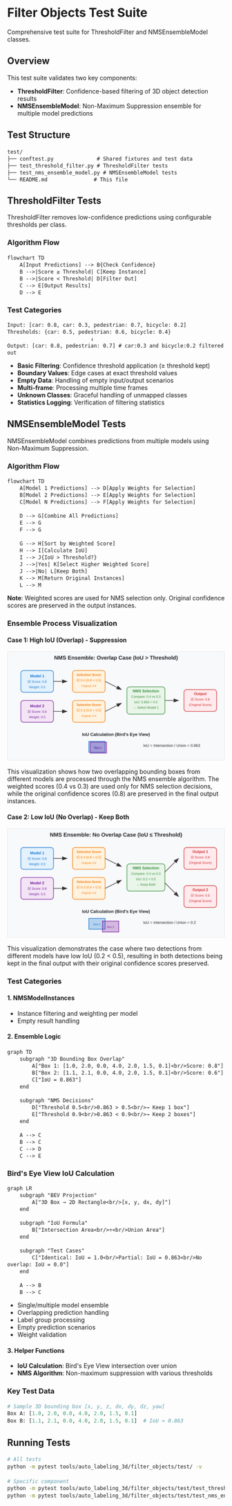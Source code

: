 # Filter Objects Test Suite

Comprehensive test suite for ThresholdFilter and NMSEnsembleModel classes.

## Overview

This test suite validates two key components:
- **ThresholdFilter**: Confidence-based filtering of 3D object detection results
- **NMSEnsembleModel**: Non-Maximum Suppression ensemble for multiple model predictions

## Test Structure

```
test/
├── conftest.py              # Shared fixtures and test data
├── test_threshold_filter.py # ThresholdFilter tests
├── test_nms_ensemble_model.py # NMSEnsembleModel tests
└── README.md               # This file
```

## ThresholdFilter Tests

ThresholdFilter removes low-confidence predictions using configurable thresholds per class.

### Algorithm Flow

```mermaid
flowchart TD
    A[Input Predictions] --> B{Check Confidence}
    B -->|Score ≥ Threshold| C[Keep Instance]
    B -->|Score < Threshold| D[Filter Out]
    C --> E[Output Results]
    D --> E
```

### Test Categories

```
Input: [car: 0.8, car: 0.3, pedestrian: 0.7, bicycle: 0.2]
Thresholds: {car: 0.5, pedestrian: 0.6, bicycle: 0.4}
                           ↓
Output: [car: 0.8, pedestrian: 0.7] # car:0.3 and bicycle:0.2 filtered out
```

- **Basic Filtering**: Confidence threshold application (≥ threshold kept)
- **Boundary Values**: Edge cases at exact threshold values
- **Empty Data**: Handling of empty input/output scenarios
- **Multi-frame**: Processing multiple time frames
- **Unknown Classes**: Graceful handling of unmapped classes
- **Statistics Logging**: Verification of filtering statistics

## NMSEnsembleModel Tests

NMSEnsembleModel combines predictions from multiple models using Non-Maximum Suppression.

### Algorithm Flow

```mermaid
flowchart TD
    A[Model 1 Predictions] --> D[Apply Weights for Selection]
    B[Model 2 Predictions] --> E[Apply Weights for Selection]
    C[Model N Predictions] --> F[Apply Weights for Selection]
    
    D --> G[Combine All Predictions]
    E --> G
    F --> G
    
    G --> H[Sort by Weighted Score]
    H --> I[Calculate IoU]
    I --> J{IoU > Threshold?}
    J -->|Yes| K[Select Higher Weighted Score]
    J -->|No| L[Keep Both]
    K --> M[Return Original Instances]
    L --> M
```

**Note**: Weighted scores are used for NMS selection only. Original confidence scores are preserved in the output instances.

### Ensemble Process Visualization

#### Case 1: High IoU (Overlap) - Suppression

![Ensemble Overlap Visualization](./nms_ensemble_with_overlap.svg)

This visualization shows how two overlapping bounding boxes from different models are processed through the NMS ensemble algorithm. The weighted scores (0.4 vs 0.3) are used only for NMS selection decisions, while the original confidence scores (0.8) are preserved in the final output instances.

#### Case 2: Low IoU (No Overlap) - Keep Both
![Ensemble No Overlap Visualization](./nms_ensemble_no_overlap.svg)

This visualization demonstrates the case where two detections from different models have low IoU (0.2 < 0.5), resulting in both detections being kept in the final output with their original confidence scores preserved.

### Test Categories

#### 1. NMSModelInstances
- Instance filtering and weighting per model
- Empty result handling

#### 2. Ensemble Logic

```mermaid
graph TD
    subgraph "3D Bounding Box Overlap"
        A["Box 1: [1.0, 2.0, 0.0, 4.0, 2.0, 1.5, 0.1]<br/>Score: 0.8"]
        B["Box 2: [1.1, 2.1, 0.0, 4.0, 2.0, 1.5, 0.1]<br/>Score: 0.6"]
        C["IoU = 0.863"]
    end
    
    subgraph "NMS Decisions"
        D["Threshold 0.5<br/>0.863 > 0.5<br/>→ Keep 1 box"]
        E["Threshold 0.9<br/>0.863 < 0.9<br/>→ Keep 2 boxes"]
    end
    
    A --> C
    B --> C
    C --> D
    C --> E
```

### Bird's Eye View IoU Calculation

```mermaid
graph LR
    subgraph "BEV Projection"
        A["3D Box → 2D Rectangle<br/>[x, y, dx, dy]"]
    end
    
    subgraph "IoU Formula"
        B["Intersection Area<br/>÷<br/>Union Area"]
    end
    
    subgraph "Test Cases"
        C["Identical: IoU = 1.0<br/>Partial: IoU = 0.863<br/>No overlap: IoU = 0.0"]
    end
    
    A --> B
    B --> C
```

- Single/multiple model ensemble
- Overlapping prediction handling
- Label group processing
- Empty prediction scenarios
- Weight validation

#### 3. Helper Functions
- **IoU Calculation**: Bird's Eye View intersection over union
- **NMS Algorithm**: Non-maximum suppression with various thresholds

### Key Test Data

```python
# Sample 3D bounding box [x, y, z, dx, dy, dz, yaw]
Box A: [1.0, 2.0, 0.0, 4.0, 2.0, 1.5, 0.1]
Box B: [1.1, 2.1, 0.0, 4.0, 2.0, 1.5, 0.1]  # IoU ≈ 0.863
```

## Running Tests

```bash
# All tests
python -m pytest tools/auto_labeling_3d/filter_objects/test/ -v

# Specific component
python -m pytest tools/auto_labeling_3d/filter_objects/test/test_threshold_filter.py -v
python -m pytest tools/auto_labeling_3d/filter_objects/test/test_nms_ensemble_model.py -v
```
